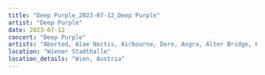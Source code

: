 ```yaml
---
title: "Deep Purple_2023-07-12_Deep Purple"
artist: "Deep Purple"
date: 2023-07-12
concert: "Deep Purple"
artists: "Aborted, Alae Noctis, Airbourne, Doro, Angra, Alter Bridge, Kiss, Avantasia, Ángel Negro, Helloween, Jorn, 1one, Deep Purple, Candlemass"
location: "Wiener Stadthalle"
location_details: "Wien, Austria"
---
```

